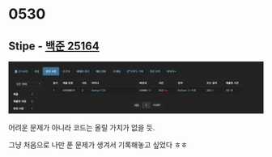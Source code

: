 # 0530



## Stipe - [백준 25164](https://www.acmicpc.net/problem/25164)

![image-20220530025432737](README.assets/image-20220530025432737.png)

어려운 문제가 아니라 코드는 올릴 가치가 없을 듯.

그냥 처음으로 나만 푼 문제가 생겨서 기록해놓고 싶었다 ㅎㅎ